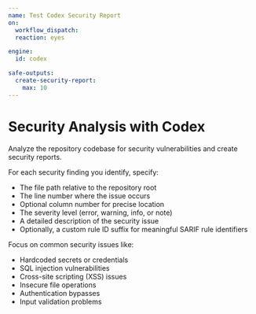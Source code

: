 ```yaml
---
name: Test Codex Security Report
on:
  workflow_dispatch:
  reaction: eyes

engine: 
  id: codex

safe-outputs:
  create-security-report:
    max: 10
---
```


# Security Analysis with Codex

Analyze the repository codebase for security vulnerabilities and create security reports.

For each security finding you identify, specify:
- The file path relative to the repository root
- The line number where the issue occurs
- Optional column number for precise location
- The severity level (error, warning, info, or note)
- A detailed description of the security issue
- Optionally, a custom rule ID suffix for meaningful SARIF rule identifiers

Focus on common security issues like:
- Hardcoded secrets or credentials
- SQL injection vulnerabilities
- Cross-site scripting (XSS) issues
- Insecure file operations
- Authentication bypasses
- Input validation problems
